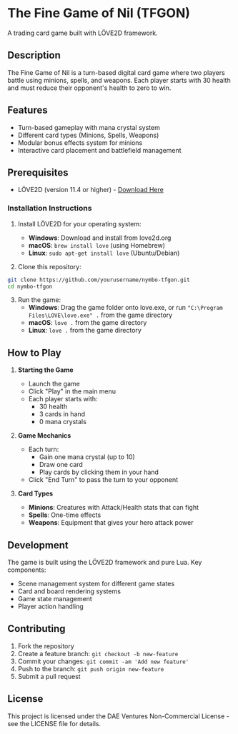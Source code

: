 # The Fine Game of Nil (TFGON)

A trading card game built with LÖVE2D framework.

## Description

The Fine Game of Nil is a turn-based digital card game where two players battle using minions, spells, and weapons. Each player starts with 30 health and must reduce their opponent's health to zero to win.

## Features

- Turn-based gameplay with mana crystal system
- Different card types (Minions, Spells, Weapons)
- Modular bonus effects system for minions
- Interactive card placement and battlefield management

## Prerequisites

- LÖVE2D (version 11.4 or higher) - [Download Here](https://love2d.org/)

### Installation Instructions

1. Install LÖVE2D for your operating system:
   - **Windows**: Download and install from love2d.org
   - **macOS**: `brew install love` (using Homebrew)
   - **Linux**: `sudo apt-get install love` (Ubuntu/Debian)

2. Clone this repository:
```bash
git clone https://github.com/yourusername/nymbo-tfgon.git
cd nymbo-tfgon
```

3. Run the game:
   - **Windows**: Drag the game folder onto love.exe, or run `"C:\Program Files\LOVE\love.exe" .` from the game directory
   - **macOS**: `love .` from the game directory
   - **Linux**: `love .` from the game directory

## How to Play

1. **Starting the Game**
   - Launch the game
   - Click "Play" in the main menu
   - Each player starts with:
     - 30 health
     - 3 cards in hand
     - 0 mana crystals

2. **Game Mechanics**
   - Each turn:
     - Gain one mana crystal (up to 10)
     - Draw one card
     - Play cards by clicking them in your hand
   - Click "End Turn" to pass the turn to your opponent

3. **Card Types**
   - **Minions**: Creatures with Attack/Health stats that can fight
   - **Spells**: One-time effects
   - **Weapons**: Equipment that gives your hero attack power

## Development

The game is built using the LÖVE2D framework and pure Lua. Key components:

- Scene management system for different game states
- Card and board rendering systems
- Game state management
- Player action handling

## Contributing

1. Fork the repository
2. Create a feature branch: `git checkout -b new-feature`
3. Commit your changes: `git commit -am 'Add new feature'`
4. Push to the branch: `git push origin new-feature`
5. Submit a pull request

## License

This project is licensed under the DAE Ventures Non-Commercial License - see the LICENSE file for details.
